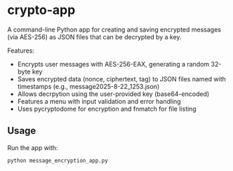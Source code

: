 # crypto-app
A command-line Python app for creating and saving encrypted messages (via AES-256) as JSON files that can be decrypted by a key.

Features:
- Encrypts user messages with AES-256-EAX, generating a random 32-byte key
- Saves encrypted data (nonce, ciphertext, tag) to JSON files named with timestamps (e.g., message2025-8-22_1253.json)
- Allows decrpytion using the user-provided key (base64-encoded)
- Features a menu with input validation and error handling
- Uses pycryptodome for encryption and fnmatch for file listing

## Usage
Run the app with:
```bash
python message_encryption_app.py
